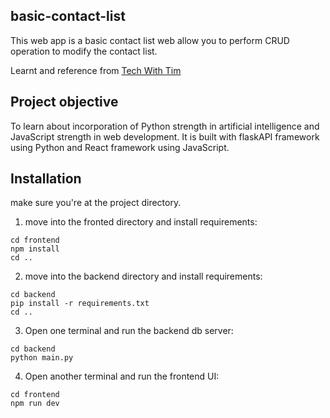 ## basic-contact-list

This web app is a basic contact list web allow you to perform CRUD operation to modify the contact list.

Learnt and reference from [Tech With Tim](https://github.com/techwithtim/Flask-React-Full-Stack-App)

## Project objective

To learn about incorporation of Python strength in artificial intelligence and JavaScript strength in web development.
It is built with flaskAPI framework using Python and React framework using JavaScript.

## Installation

make sure you're at the project directory.

1. move into the fronted directory and install requirements:
```
cd frontend
npm install
cd ..
```

2. move into the backend directory and install requirements:
```
cd backend
pip install -r requirements.txt
cd ..
```

3. Open one terminal and run the backend db server:
```
cd backend
python main.py
```

4. Open another terminal and run the frontend UI:
```
cd frontend
npm run dev
```
